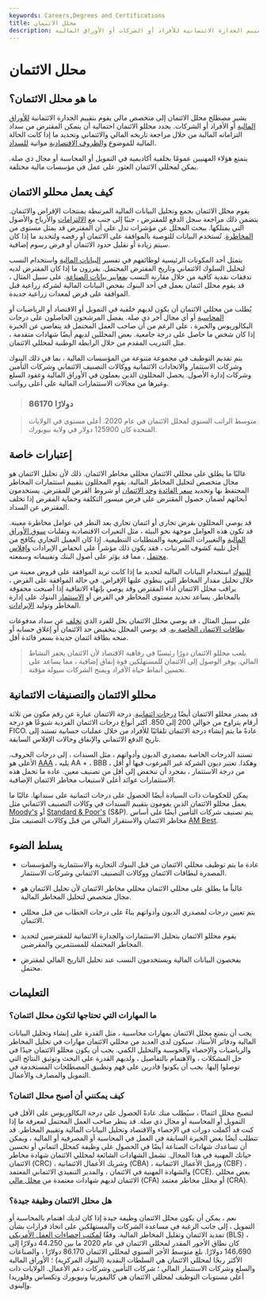 ```yaml
---
keywords: Careers,Degrees and Certifications
title: محلل الائتمان
description: محلل الائتمان هو متخصص مالي يقوم بتقييم الجدارة الائتمانية للأفراد أو الشركات أو الأوراق المالية.
---
```


# محلل الائتمان
## ما هو محلل الائتمان؟

يشير مصطلح محلل الائتمان إلى متخصص مالي يقوم بتقييم الجدارة الائتمانية [للأوراق المالية](/security) أو الأفراد أو الشركات. يحدد محللو الائتمان احتمالية أن يتمكن المقترض من سداد التزاماته المالية من خلال مراجعة تاريخه المالي والائتماني وتحديد ما إذا كانت الحالة المالية للموضوع [والظروف الاقتصادية](/economic-conditions) مواتية [للسداد](/repayment).

يتمتع هؤلاء المهنيين عمومًا بخلفية أكاديمية في التمويل أو المحاسبة أو مجال ذي صلة. يمكن لمحللي الائتمان العثور على عمل في مؤسسات مالية مختلفة.

## كيف يعمل محللو الائتمان

يقوم محلل الائتمان بجمع وتحليل البيانات المالية المرتبطة بمنتجات الإقراض والائتمان. يتضمن ذلك مراجعة سجل الدفع للمقترض ، جنبًا إلى جنب مع [الالتزامات](/liability) والأرباح والأصول التي يمتلكها. يبحث المحلل عن مؤشرات تدل على أن المقترض قد يمثل مستوى من [المخاطرة](/risk). تُستخدم البيانات للتوصية بالموافقة على الائتمان أو رفضه ولتحديد ما إذا كان سيتم زيادة أو تقليل حدود الائتمان أو فرض رسوم إضافية.

يتمثل أحد المكونات الرئيسية لوظائفهم في تفسير [البيانات المالية](/financial-statement-analysis) واستخدام النسب لتحليل السلوك الائتماني وتاريخ المقترض المحتمل. يقررون ما إذا كان المقترض لديه تدفقات نقدية كافية من خلال مقارنة النسب [بمعايير بيانات الصناعة](/benchmark). على سبيل المثال ، قد يقوم محلل ائتمان يعمل في أحد البنوك بفحص البيانات المالية لشركة زراعية قبل الموافقة على قرض لمعدات زراعية جديدة.

يُطلب من محللي الائتمان أن يكون لديهم خلفية في التمويل أو الاقتصاد أو الرياضيات أو [المحاسبة](/accounting) أو أي مجال آخر ذي صلة. يفضل المرشحون الحاصلون على درجات البكالوريوس والخبرة ، على الرغم من أن صاحب العمل المحتمل قد يتغاضى عن الخبرة إذا كان شخص ما حاصل على درجة جامعية. بعض المحللين لديهم أيضًا شهادات متقدمة ، مثل التدريب المقدم من خلال الرابطة الوطنية لمحللي الائتمان.

يتم تقديم التوظيف في مجموعة متنوعة من المؤسسات المالية ، بما في ذلك البنوك وشركات الاستثمار والاتحادات الائتمانية ووكالات التصنيف الائتماني وشركات التأمين وشركات إدارة الأصول. يحصل المحللون الذين يعملون في الأوراق المالية وعقود السلع وغيرها من مجالات الاستثمارات المالية على أعلى رواتب.

> ### 86170 دولارًا

> متوسط الراتب السنوي لمحلل الائتمان في عام 2020. أعلى مستوى في الولايات المتحدة كان 125900 دولار في ولاية نيويورك.

>

## إعتبارات خاصة

غالبًا ما يطلق على محللي الائتمان محللي مخاطر الائتمان. ذلك لأن تحليل الائتمان هو مجال متخصص لتحليل المخاطر المالية. يقوم المحللون بتقييم استثمارات المخاطر المحتفظ بها وتحديد [سعر الفائدة](/interestrate) [وحد الائتمان](/credit_limit) أو شروط القرض للمقترض. يستخدمون أبحاثهم لضمان حصول المقترض على قرض ميسور التكلفة وحماية المقرض إذا تخلف المقترض عن السداد.

قد يوصي المحللون بقرض تجاري أو ائتمان تجاري بعد النظر في عوامل مخاطرة معينة. قد تكون هذه العوامل موجهة نحو البيئة ، مثل التغيرات الاقتصادية وتقلبات [سوق الأوراق المالية](/stockmarket) والتغييرات التشريعية والمتطلبات التنظيمية. إذا كان العميل التجاري يكافح من أجل تلبية كشوف المرتبات ، فقد يكون ذلك مؤشراً على انخفاض الإيرادات [وإفلاس محتمل](/bankruptcy) ، مما قد يؤثر على أصول البنك وتقييماته وسمعته.

[للبنوك](/bank) استخدام البيانات المالية لتحديد ما إذا كانت تريد الموافقة على قروض معينة من خلال تحليل مقدار المخاطر التي ينطوي عليها الإقراض. في حالة الموافقة على القرض ، يراقب محلل الائتمان أداء المقترض وقد يوصي بإنهاء الاتفاقية إذا أصبحت محفوفة بالمخاطر. يساعد تحديد مستوى المخاطر في القرض أو [الاستثمار](/investment) البنوك على إدارة المخاطر وتوليد [الإيرادات](/revenue).

على سبيل المثال ، قد يوصي محلل الائتمان بحل للفرد الذي [تخلف](/default2) عن سداد مدفوعات [بطاقات الائتمان الخاصة به](/creditcard). قد يوصي المحلل بتخفيض حد الائتمان أو إغلاق حسابه أو منحه بطاقة ائتمان جديدة بسعر فائدة أقل.

> يلعب محللو الائتمان دورًا رئيسيًا في رفاهية الاقتصاد لأن الائتمان يحفز النشاط المالي. يوفر الوصول إلى الائتمان للمستهلكين قوة إنفاق إضافية ، مما يساعد على تحسين أنماط حياة الأفراد ويمنح الشركات سيولة مؤقتة.

>

## محللو الائتمان والتصنيفات الائتمانية

قد يصدر محللو الائتمان أيضًا [درجات ائتمانية](/credit_score). درجة الائتمان عبارة عن رقم مكون من ثلاثة أرقام يتراوح من حوالي 200 إلى 850. أكثر أنواع درجات الائتمان الفردية شيوعًا هو درجة FICO. عادةً ما يتم إنشاء درجة الائتمان تلقائيًا للأفراد من خلال عمليات حسابية تستند إلى تاريخ الدفع الائتماني والإنفاق وحالات الإفلاس السابقة.

تستند الدرجات الخاصة بمصدري الديون وأدواتهم ، مثل السندات ، إلى درجات الحروف. الأعلى هو [AAA](/aaa) ، يليه AA + ، BBB ، وهكذا. تعتبر ديون الشركة غير المرغوب فيها أو أقل من درجة الاستثمار ، بمجرد أن تنخفض إلى أقل من تصنيف معين. عادة ما تحمل هذه الاستثمارات عوائد أعلى لاستيعاب مخاطر الائتمان الإضافية.

يمكن للحكومات ذات السيادة أيضًا الحصول على درجات ائتمانية على سنداتها. غالبًا ما يعمل محللو الائتمان الذين يقومون بتقييم السندات في وكالات التصنيف الائتماني مثل [Moody's](/moodys) أو [Standard & Poor's](/sp) (S&P). يتم تصنيف شركات التأمين أيضًا على أساس مخاطر الائتمان والاستقرار المالي من قبل وكالات التصنيف مثل [AM Best](/a-m-best).

## يسلط الضوء

- عادة ما يتم توظيف محللي الائتمان من قبل البنوك التجارية والاستثمارية والمؤسسات المصدرة لبطاقات الائتمان ووكالات التصنيف الائتماني وشركات الاستثمار.

- غالباً ما يطلق على محللي الائتمان محللي مخاطر الائتمان لأن تحليل الائتمان هو مجال متخصص لتحليل المخاطر المالية.

- يتم تعيين درجات لمصدري الديون وأدواتهم بناءً على درجات الخطاب من قبل محللي الائتمان.

- يقوم محللو الائتمان بتحليل الاستثمارات والجدارة الائتمانية للمقترضين لتحديد المخاطر المحتملة للمستثمرين والمقرضين.

- يفحصون البيانات المالية ويستخدمون النسب عند تحليل التاريخ المالي لمقترض محتمل.

## التعليمات

### ما المهارات التي تحتاجها لتكون محلل ائتمان؟

يجب أن يتمتع محلل الائتمان بمهارات محاسبية ، مثل القدرة على إنشاء وتحليل البيانات المالية ودفاتر الأستاذ. سيكون لدى العديد من محللي الائتمان مهارات في تحليل المخاطر والرياضيات والإحصاء والحوسبة والتحليل الكمي. يجب أن يكون محللو الائتمان جيدًا في حل المشكلات ، والاهتمام بالتفاصيل ، ولديهم القدرة على البحث وتوثيق النتائج التي توصلوا إليها. يجب أن يكونوا قادرين على فهم وتطبيق المصطلحات المستخدمة في التمويل والمصارف والأعمال.

### كيف يمكنني أن أصبح محلل ائتمان؟

لتصبح محلل ائتمانًا ، سيُطلب منك عادةً الحصول على درجة البكالوريوس على الأقل في التمويل أو المحاسبة أو مجال ذي صلة. قد ينظر صاحب العمل المحتمل لمعرفة ما إذا كنت قد أكملت دورات في الإحصاء والاقتصاد وتحليل البيانات المالية وتقييم المخاطر. قد تتطلب أيضًا بعض الخبرة السابقة في العمل في المحاسبة أو المصرفية أو المالية ، ويمكن أن تساعدك شهادات الصناعة أيضًا في الحصول على وظيفة كمحلل ائتماني أو تحسين حياتك المهنية في هذا المجال. تشمل الشهادات الشائعة لمحللي الائتمان شهادة مخاطر الائتمان (CRC) ، وشريك الأعمال الائتمانية (CBA) ، وزميل الأعمال الائتمانية (CBF) ، والشهادة المهنية في الائتمان ، والمدير التنفيذي الائتماني المعتمد (CCE). بعض محللي الائتمان لديهم شهادات معتمدة من [محلل مالي](/cfa) (CFA) أو محلل مخاطر معتمد (CRA).

### هل محلل الائتمان وظيفة جيدة؟

نعم ، يمكن أن يكون محلل الائتمان وظيفة جيدة إذا كان لديك اهتمام بالمحاسبة أو التمويل ، إلى جانب الرغبة في مساعدة الشركات والمستهلكين على اتخاذ قرارات بشأن تمديد الائتمان وتقليل المخاطر المالية. وفقًا [لمكتب إحصاءات العمل الأمريكي](/bls) (BLS) ، كان نطاق الأجور المقدر لمحللي الائتمان في عام 2020 ما بين 44،250 دولارًا إلى 146،690 دولارًا. بلغ متوسط الأجر السنوي لمحللي الائتمان 86.170 دولارًا ، والصناعات الأكثر ربحًا لمحللي الائتمان هي السلطات النقدية (البنوك المركزية) ؛ الأوراق المالية والسلع وشركات الاستثمار المالي ؛ شركات التأمين وشركات دعم الأعمال. الولايات ذات أعلى مستويات التوظيف لمحللي الائتمان هي كاليفورنيا ونيويورك وتكساس وفلوريدا وإلينوي.

